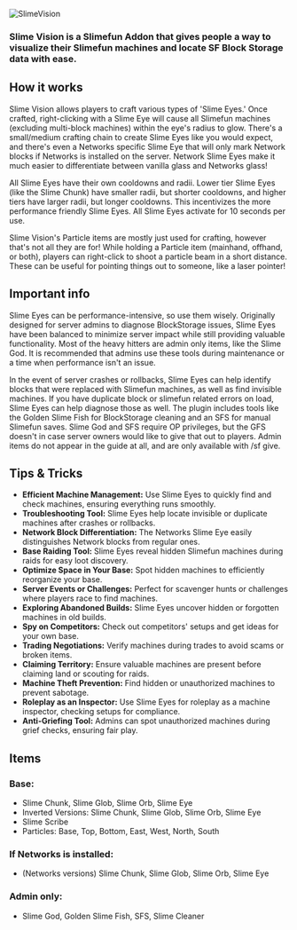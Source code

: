 ![SlimeVision](https://github.com/user-attachments/assets/044e9fec-5a44-4b16-b091-23738f4ae4bf)

### Slime Vision is a Slimefun Addon that gives people a way to visualize their Slimefun machines and locate SF Block Storage data with ease.

## How it works
Slime Vision allows players to craft various types of 'Slime Eyes.' Once crafted, right-clicking with a Slime Eye will cause all Slimefun machines (excluding multi-block machines) within the eye's radius to glow. There's a small/medium crafting chain to create Slime Eyes like you would expect, and there's even a Networks specific Slime Eye that will only mark Network blocks if Networks is installed on the server. Network Slime Eyes make it much easier to differentiate between vanilla glass and Networks glass!

All Slime Eyes have their own cooldowns and radii. Lower tier Slime Eyes (like the Slime Chunk) have smaller radii, but shorter cooldowns, and higher tiers have larger radii, but longer cooldowns. This incentivizes the more performance friendly Slime Eyes. All Slime Eyes activate for 10 seconds per use.

Slime Vision's Particle items are mostly just used for crafting, however that's not all they are for! While holding a Particle item (mainhand, offhand, or both), players can right-click to shoot a particle beam in a short distance. These can be useful for pointing things out to someone, like a laser pointer!

## Important info
Slime Eyes can be performance-intensive, so use them wisely. Originally designed for server admins to diagnose BlockStorage issues, Slime Eyes have been balanced to minimize server impact while still providing valuable functionality. Most of the heavy hitters are admin only items, like the Slime God. It is recommended that admins use these tools during maintenance or a time when performance isn't an issue.

In the event of server crashes or rollbacks, Slime Eyes can help identify blocks that were replaced with Slimefun machines, as well as find invisible machines. If you have duplicate block or slimefun related errors on load, Slime Eyes can help diagnose those as well. The plugin includes tools like the Golden Slime Fish for BlockStorage cleaning and an SFS for manual Slimefun saves. Slime God and SFS require OP privileges, but the GFS doesn't in case server owners would like to give that out to players. Admin items do not appear in the guide at all, and are only available with /sf give.

## Tips & Tricks
- **Efficient Machine Management:**
  Use Slime Eyes to quickly find and check machines, ensuring everything runs smoothly.
- **Troubleshooting Tool:**
  Slime Eyes help locate invisible or duplicate machines after crashes or rollbacks.
- **Network Block Differentiation:**
  The Networks Slime Eye easily distinguishes Network blocks from regular ones.
- **Base Raiding Tool:**
  Slime Eyes reveal hidden Slimefun machines during raids for easy loot discovery.
- **Optimize Space in Your Base:**
  Spot hidden machines to efficiently reorganize your base.
- **Server Events or Challenges:**
  Perfect for scavenger hunts or challenges where players race to find machines.
- **Exploring Abandoned Builds:**
  Slime Eyes uncover hidden or forgotten machines in old builds.
- **Spy on Competitors:**
  Check out competitors' setups and get ideas for your own base.
- **Trading Negotiations:**
  Verify machines during trades to avoid scams or broken items.
- **Claiming Territory:**
  Ensure valuable machines are present before claiming land or scouting for raids.
- **Machine Theft Prevention:**
  Find hidden or unauthorized machines to prevent sabotage.
- **Roleplay as an Inspector:**
  Use Slime Eyes for roleplay as a machine inspector, checking setups for compliance.
- **Anti-Griefing Tool:**
  Admins can spot unauthorized machines during grief checks, ensuring fair play.
## Items
### Base:
- Slime Chunk, Slime Glob, Slime Orb, Slime Eye
- Inverted Versions: Slime Chunk, Slime Glob, Slime Orb, Slime Eye
- Slime Scribe
- Particles: Base, Top, Bottom, East, West, North, South
### If Networks is installed:
- (Networks versions) Slime Chunk, Slime Glob, Slime Orb, Slime Eye
### Admin only:
- Slime God, Golden Slime Fish, SFS, Slime Cleaner
